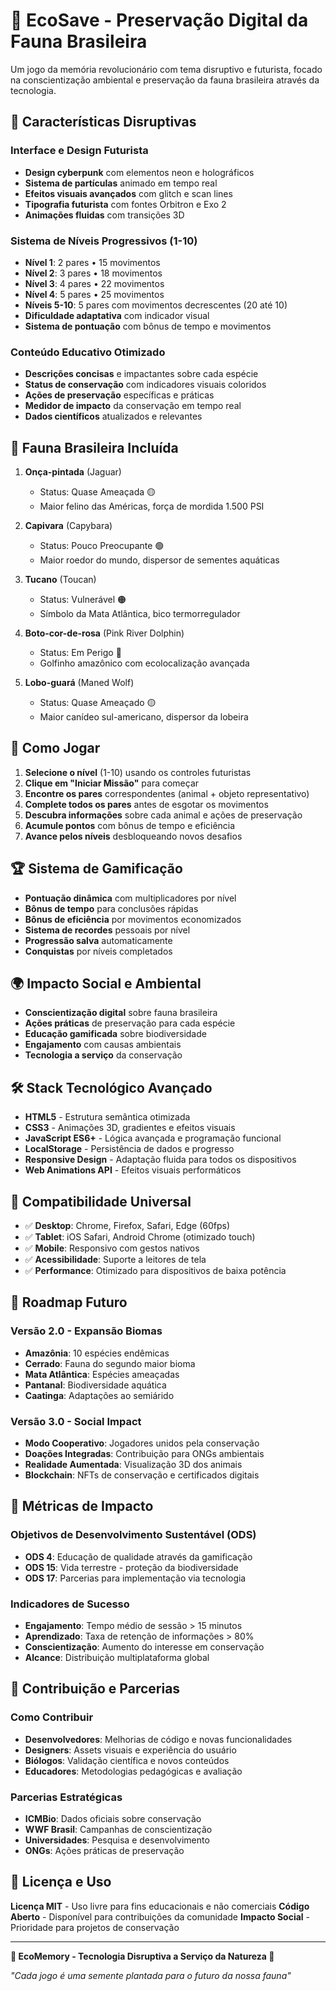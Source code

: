 # 🌿 EcoSave - Preservação Digital da Fauna Brasileira

Um jogo da memória revolucionário com tema disruptivo e futurista, focado na conscientização ambiental e preservação da fauna brasileira através da tecnologia.

## 🚀 Características Disruptivas

### Interface e Design Futurista
- **Design cyberpunk** com elementos neon e holográficos
- **Sistema de partículas** animado em tempo real
- **Efeitos visuais avançados** com glitch e scan lines
- **Tipografia futurista** com fontes Orbitron e Exo 2
- **Animações fluidas** com transições 3D

### Sistema de Níveis Progressivos (1-10)
- **Nível 1**: 2 pares • 15 movimentos
- **Nível 2**: 3 pares • 18 movimentos  
- **Nível 3**: 4 pares • 22 movimentos
- **Nível 4**: 5 pares • 25 movimentos
- **Níveis 5-10**: 5 pares com movimentos decrescentes (20 até 10)
- **Dificuldade adaptativa** com indicador visual
- **Sistema de pontuação** com bônus de tempo e movimentos

### Conteúdo Educativo Otimizado
- **Descrições concisas** e impactantes sobre cada espécie
- **Status de conservação** com indicadores visuais coloridos
- **Ações de preservação** específicas e práticas
- **Medidor de impacto** da conservação em tempo real
- **Dados científicos** atualizados e relevantes

## 🐾 Fauna Brasileira Incluída

1. **Onça-pintada** (Jaguar) 
   - Status: Quase Ameaçada 🟡
   - Maior felino das Américas, força de mordida 1.500 PSI

2. **Capivara** (Capybara)
   - Status: Pouco Preocupante 🟢  
   - Maior roedor do mundo, dispersor de sementes aquáticas

3. **Tucano** (Toucan)
   - Status: Vulnerável 🟠
   - Símbolo da Mata Atlântica, bico termorregulador

4. **Boto-cor-de-rosa** (Pink River Dolphin)
   - Status: Em Perigo 🔴
   - Golfinho amazônico com ecolocalização avançada

5. **Lobo-guará** (Maned Wolf)
   - Status: Quase Ameaçado 🟡
   - Maior canídeo sul-americano, dispersor da lobeira

## 🎯 Como Jogar

1. **Selecione o nível** (1-10) usando os controles futuristas
2. **Clique em "Iniciar Missão"** para começar
3. **Encontre os pares** correspondentes (animal + objeto representativo)
4. **Complete todos os pares** antes de esgotar os movimentos
5. **Descubra informações** sobre cada animal e ações de preservação
6. **Acumule pontos** com bônus de tempo e eficiência
7. **Avance pelos níveis** desbloqueando novos desafios

## 🏆 Sistema de Gamificação

- **Pontuação dinâmica** com multiplicadores por nível
- **Bônus de tempo** para conclusões rápidas
- **Bônus de eficiência** por movimentos economizados
- **Sistema de recordes** pessoais por nível
- **Progressão salva** automaticamente
- **Conquistas** por níveis completados

## 🌍 Impacto Social e Ambiental

- **Conscientização digital** sobre fauna brasileira
- **Ações práticas** de preservação para cada espécie
- **Educação gamificada** sobre biodiversidade
- **Engajamento** com causas ambientais
- **Tecnologia a serviço** da conservação

## 🛠️ Stack Tecnológico Avançado

- **HTML5** - Estrutura semântica otimizada
- **CSS3** - Animações 3D, gradientes e efeitos visuais
- **JavaScript ES6+** - Lógica avançada e programação funcional
- **LocalStorage** - Persistência de dados e progresso
- **Responsive Design** - Adaptação fluida para todos os dispositivos
- **Web Animations API** - Efeitos visuais performáticos

## 📱 Compatibilidade Universal

- ✅ **Desktop**: Chrome, Firefox, Safari, Edge (60fps)
- ✅ **Tablet**: iOS Safari, Android Chrome (otimizado touch)
- ✅ **Mobile**: Responsivo com gestos nativos
- ✅ **Acessibilidade**: Suporte a leitores de tela
- ✅ **Performance**: Otimizado para dispositivos de baixa potência

## 🚀 Roadmap Futuro

### Versão 2.0 - Expansão Biomas
- **Amazônia**: 10 espécies endêmicas
- **Cerrado**: Fauna do segundo maior bioma
- **Mata Atlântica**: Espécies ameaçadas
- **Pantanal**: Biodiversidade aquática
- **Caatinga**: Adaptações ao semiárido

### Versão 3.0 - Social Impact
- **Modo Cooperativo**: Jogadores unidos pela conservação
- **Doações Integradas**: Contribuição para ONGs ambientais
- **Realidade Aumentada**: Visualização 3D dos animais
- **Blockchain**: NFTs de conservação e certificados digitais

## 🌱 Métricas de Impacto

### Objetivos de Desenvolvimento Sustentável (ODS)
- **ODS 4**: Educação de qualidade através da gamificação
- **ODS 15**: Vida terrestre - proteção da biodiversidade
- **ODS 17**: Parcerias para implementação via tecnologia

### Indicadores de Sucesso
- **Engajamento**: Tempo médio de sessão > 15 minutos
- **Aprendizado**: Taxa de retenção de informações > 80%
- **Conscientização**: Aumento do interesse em conservação
- **Alcance**: Distribuição multiplataforma global

## 🤝 Contribuição e Parcerias

### Como Contribuir
- **Desenvolvedores**: Melhorias de código e novas funcionalidades
- **Designers**: Assets visuais e experiência do usuário
- **Biólogos**: Validação científica e novos conteúdos
- **Educadores**: Metodologias pedagógicas e avaliação

### Parcerias Estratégicas
- **ICMBio**: Dados oficiais sobre conservação
- **WWF Brasil**: Campanhas de conscientização
- **Universidades**: Pesquisa e desenvolvimento
- **ONGs**: Ações práticas de preservação

## 📄 Licença e Uso

**Licença MIT** - Uso livre para fins educacionais e não comerciais
**Código Aberto** - Disponível para contribuições da comunidade
**Impacto Social** - Prioridade para projetos de conservação

---

**🌿 EcoMemory - Tecnologia Disruptiva a Serviço da Natureza 🌿**

*"Cada jogo é uma semente plantada para o futuro da nossa fauna"*

